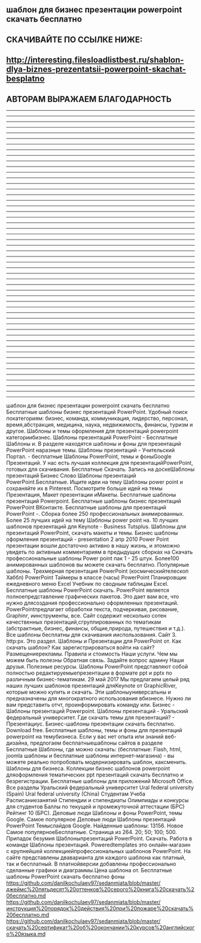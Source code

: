 шаблон для бизнес презентации powerpoint скачать бесплатно
--------------------------------------------------
СКАЧИВАЙТЕ ПО ССЫЛКЕ НИЖЕ:
--------------------------------------------------
http://interesting.filesloadlistbest.ru/shablon-dlya-biznes-prezentatsii-powerpoint-skachat-besplatno
--------------------------------------------------
АВТОРАМ ВЫРАЖАЕМ БЛАГОДАРНОСТЬ
--------------------------------------------------
--------------------------------------------------
--------------------------------------------------
--------------------------------------------------
--------------------------------------------------
--------------------------------------------------
--------------------------------------------------
--------------------------------------------------
--------------------------------------------------
--------------------------------------------------
--------------------------------------------------
--------------------------------------------------
--------------------------------------------------
--------------------------------------------------
--------------------------------------------------
--------------------------------------------------
--------------------------------------------------
--------------------------------------------------
--------------------------------------------------
--------------------------------------------------
--------------------------------------------------
--------------------------------------------------
--------------------------------------------------
--------------------------------------------------
--------------------------------------------------
--------------------------------------------------
--------------------------------------------------
--------------------------------------------------
--------------------------------------------------
--------------------------------------------------
--------------------------------------------------
--------------------------------------------------
--------------------------------------------------
--------------------------------------------------
--------------------------------------------------
--------------------------------------------------
--------------------------------------------------
--------------------------------------------------
--------------------------------------------------
--------------------------------------------------
--------------------------------------------------
--------------------------------------------------
--------------------------------------------------
--------------------------------------------------
--------------------------------------------------
--------------------------------------------------
--------------------------------------------------
--------------------------------------------------
--------------------------------------------------
--------------------------------------------------
--------------------------------------------------
--------------------------------------------------
--------------------------------------------------
шаблон для бизнес презентации powerpoint скачать бесплатно Бесплатные шаблоны бизнес презентаций PowerPoint. Удобный поиск покатегориям: бизнес, команда, коммуникация, лидерство, персонал, время,абстракция, медицина, наука, недвижимость, финансы, туризм и другое. Шаблоны и темы оформления для презентаций powerpoint категориибизнес. Шаблоны презентаций PowerPoint - Бесплатные Шаблоны и. В разделе находятся шаблоны и фоны для презентаций PowerPoint наразные темы. Шаблоны презентаций - Учительский Портал. - бесплатные Шаблоны PowerPoint, темы и фоныGoogle Презентаций. У нас есть лучшая коллекция для презентацийPowerPoint, готовых для скачивания.  Бесплатные Скачать. Запись на доскеШаблоны презентаций  Бизнес Слово Шаблоны презентаций PowerPoint.Бесплатные. Ищите идеи на тему Шаблоны power point и сохраняйте их в Pinterest. Посмотрите больше идей на темы Презентация, Макет презентации иМакеты. Бесплатные шаблоны презентаций Powerpoint. Бесплатные шаблоны бизнес презентаций PowerPoint  ВКонтакте. Бесплатные шаблоны для презентаций PowerPoint -. Сборка более 250 профессиональных анимированных. Более 25 лучших идей на тему Шаблоны power point на. 10 лучших шаблонов презентаций для Keynote - Business Tutsplus. Шаблоны для презентаций PowerPoint, скачать макеты и темы. Бизнес шаблоны оформления презентаций - presentation
2 апр 2010  Power Point презентации вошли достаточно активно в нашу жизнь, и этоможно увидеть по активным комментариям в предыдущих сборках на Скачать профессиональные шаблоны Power point пак 1 - 25 штук.  Более100 анимированных шаблонов вы можете скачать бесплатно. Популярные шаблоны. Трехмерная презентация PowerPoint (космическийтелескоп Хаббл) PowerPoint  Таймеры в классе (часы) PowerPoint Планировщик ежедневного меню Excel  Учебник по сводным таблицам Excel. Бесплатные шаблоны PowerPoint скачать. PowerPoint является полноепредставление графических пакетов. Это дает вам все, что нужно длясоздания профессионально оформленных презентаций. PowerPointпредлагает обработки текста, подчеркивая, рисование, Graphinг, иинструменты, все. Сайт содержит несколько сотен качественных презентаций,сгруппированных по тематикам (абстрактные, бизнес, финансы, общие,природа, путешествия и т.д.). Все шаблоны бесплатны для скачивания ииспользования. Сайт 3. http:px. Это раздел. Шаблоны и Презентации для PowerPoint от. Как скачать шаблон? Как зарегистрироваться  войти на сайт? Размещениерекламы. Правила и стоимость  Наши услуги. Чем мы можем быть полезны Обратная связь. Задайте вопрос админу  Наши друзья. Полезные ресурсы. Шаблоны PowerPoint представляют собой полностью редактируемыепрезентации в формате ppt и pptx по различным бизнес-тематикам. 29 май 2017  Мы предлагаем целый ряд наших лучших шаблонов презентаций дляKeynote от GraphicRiver, которые можно купить и скачать. Эти шаблоныуниверсальны и предназначены для многократного использования вбизнесе. Нужно ли вам представить отчт, проинформировать команду или. Бизнес - Шаблоны презентаций Powerpoint. Шаблоны презентаций - Уральский федеральный университет. Где скачать темы для презентаций? - Презентациус. Бизнес-шаблоны презентации скачать бесплатно. Download free. Бесплатные шаблоны, темы и фоны для презентаций powerpoint на темубизнеса. Если у вас нет опыта или знаний веб-дизайна, предлогаем бесплатныешаблоны сайтов в разделе Бесплатные Шаблоны, где можно скачать: (бесплатные: Flash, html, joomla шаблоны и бесплатные шаблоны интернет-магазина) - вы можете реально попробовать модернизировать шаблон, каксменить. Шаблоны для бизнеса. Коллекции бизнес шаблонов powerpoint дляоформления тематических ppt презентаций скачать бесплатно и безрегистрации.
Бесплатные шаблоны для приложений Microsoft Office. Все разделы Уральский федеральный университет  Ural federal university (Spain)  Ural federal university (China)  Студентам  Учеба  Расписаниезанятий  Стипендии и стипендиаты  Олимпиады и конкурсы для студентов Баллы по текущей и промежуточной аттестации (БРС)  Рейтинг 10 (БРС). Деловые люди Шаблоны и фоны PowerPoint, темы Google. Самое популярное Деловые люди Шаблоны презентаций PowerPoint  Темыслайдов Google. Найденные шаблоны: 13156. Новое Самое популярноеБесплатные. Страница из 264. 20; 50; 100; 500. Припадок безумия Шаблоныпрезентаций PowerPoint. Скачать. Работа в команде Шаблоны презентаций. Poweredtemplates  это онлайн-магазин с крупнейшей коллекциейпрофессиональных шаблонов PowerPoint. На сайте представлены дваварианта для каждого шаблона  как платный, так и бесплатный. В платнойверсии добавлены профессионально сделанные графики и диаграммы.Цена шаблона от. Бесплатные шаблоны PowerPoint скачать бесплатно фоны
https://github.com/danilkochulaev97/sedanmiata/blob/master/джеймс%20пятьдесят%20оттенков%20серого%20книга%20скачать%20бесплатно.md
https://github.com/danilkochulaev97/sedanmiata/blob/master/инструкция%20порядок%20действия%20при%20пожаре%20скачать%20бесплатно.md
https://github.com/danilkochulaev97/sedanmiata/blob/master/скачать%20сертификат%20об%20окончании%20курсов%20английского%20языка.md